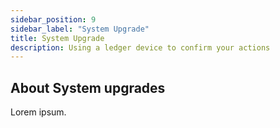 ```yaml
---
sidebar_position: 9
sidebar_label: "System Upgrade"
title: System Upgrade
description: Using a ledger device to confirm your actions
---
```


## About System upgrades

Lorem ipsum.
